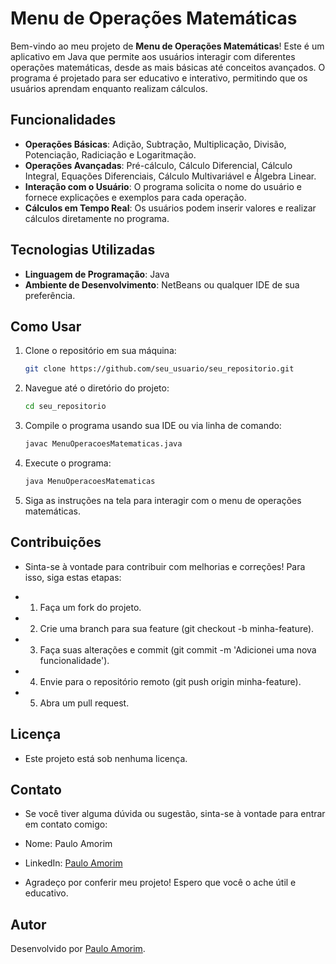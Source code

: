 # Menu de Operações Matemáticas

Bem-vindo ao meu projeto de **Menu de Operações Matemáticas**! Este é um aplicativo em Java que permite aos usuários interagir com diferentes operações matemáticas, desde as mais básicas até conceitos avançados. O programa é projetado para ser educativo e interativo, permitindo que os usuários aprendam enquanto realizam cálculos.

## Funcionalidades

- **Operações Básicas**: Adição, Subtração, Multiplicação, Divisão, Potenciação, Radiciação e Logaritmação.
- **Operações Avançadas**: Pré-cálculo, Cálculo Diferencial, Cálculo Integral, Equações Diferenciais, Cálculo Multivariável e Álgebra Linear.
- **Interação com o Usuário**: O programa solicita o nome do usuário e fornece explicações e exemplos para cada operação.
- **Cálculos em Tempo Real**: Os usuários podem inserir valores e realizar cálculos diretamente no programa.

## Tecnologias Utilizadas

- **Linguagem de Programação**: Java
- **Ambiente de Desenvolvimento**: NetBeans ou qualquer IDE de sua preferência.

## Como Usar

1. Clone o repositório em sua máquina:
   ```bash
   git clone https://github.com/seu_usuario/seu_repositorio.git
2. Navegue até o diretório do projeto:
   ```bash
   cd seu_repositorio
   
3. Compile o programa usando sua IDE ou via linha de comando:
   ```bash
   javac MenuOperacoesMatematicas.java
   
4. Execute o programa:
   ```bash
   java MenuOperacoesMatematicas

5. Siga as instruções na tela para interagir com o menu de operações matemáticas.

## Contribuições
- Sinta-se à vontade para contribuir com melhorias e correções! Para isso, siga estas etapas:

- 1. Faça um fork do projeto.
- 2. Crie uma branch para sua feature (git checkout -b minha-feature).
- 3. Faça suas alterações e commit (git commit -m 'Adicionei uma nova funcionalidade').
- 4. Envie para o repositório remoto (git push origin minha-feature).
- 5. Abra um pull request.
 
## Licença
- Este projeto está sob nenhuma licença.

## Contato
- Se você tiver alguma dúvida ou sugestão, sinta-se à vontade para entrar em contato comigo:

- Nome: Paulo Amorim
- LinkedIn: [Paulo Amorim](https://www.linkedin.com/in/paulo-amorim88/)

- Agradeço por conferir meu projeto! Espero que você o ache útil e educativo.

## Autor
Desenvolvido por [Paulo Amorim](https://github.com/Paulo88).
